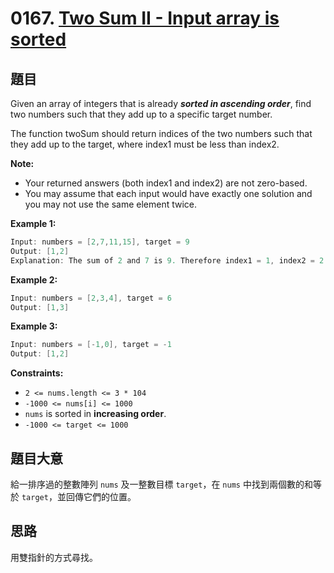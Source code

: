 # 0167. [Two Sum II - Input array is sorted](https://leetcode.com/problems/two-sum-ii-input-array-is-sorted/)

## 題目

Given an array of integers that is already ***sorted in ascending order***, find two numbers such that they add up to a specific target number.

The function twoSum should return indices of the two numbers such that they add up to the target, where index1 must be less than index2.

**Note:**

* Your returned answers (both index1 and index2) are not zero-based.
* You may assume that each input would have exactly one solution and you may not use the same element twice.

**Example 1:**

```c
Input: numbers = [2,7,11,15], target = 9
Output: [1,2]
Explanation: The sum of 2 and 7 is 9. Therefore index1 = 1, index2 = 2.
```

**Example 2:**

```c
Input: numbers = [2,3,4], target = 6
Output: [1,3]
```

**Example 3:**

```c
Input: numbers = [-1,0], target = -1
Output: [1,2]
```

**Constraints:**

* `2 <= nums.length <= 3 * 104`
* `-1000 <= nums[i] <= 1000`
* `nums` is sorted in **increasing order**.
* `-1000 <= target <= 1000`

## 題目大意

給一排序過的整數陣列 `nums` 及一整數目標 `target`，在 `nums` 中找到兩個數的和等於 `target`，並回傳它們的位置。

## 思路

用雙指針的方式尋找。
